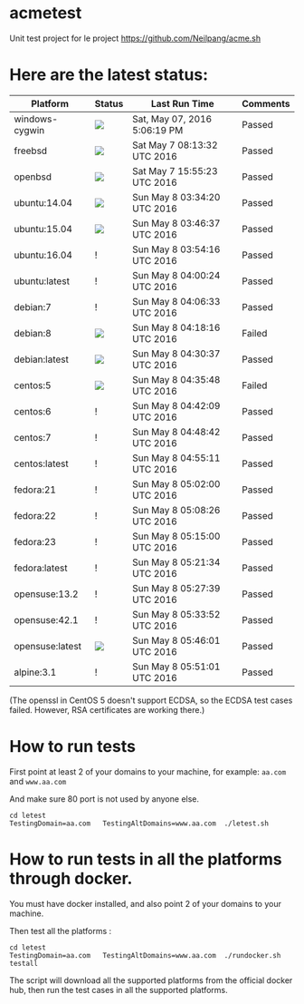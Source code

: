 # acmetest
Unit test project for le project https://github.com/Neilpang/acme.sh



# Here are the latest status:

| Platform | Status| Last Run Time| Comments|
-----------|-------|--------------|---------|
|windows-cygwin| ![](https://cdn.rawgit.com/Neilpang/letest/master/status/windows-cygwin.svg?1462640779)| Sat, May 07, 2016  5:06:19 PM| Passed |
|freebsd| ![](https://cdn.rawgit.com/Neilpang/letest/master/status/freebsd.svg?1462608812)| Sat May  7 08:13:32 UTC 2016| Passed |
|openbsd| ![](https://cdn.rawgit.com/Neilpang/letest/master/status/openbsd.svg?1462636523)| Sat May  7 15:55:23 UTC 2016| Passed |
|ubuntu:14.04| ![](https://cdn.rawgit.com/Neilpang/letest/master/status/ubuntu-14.04.svg?1462678460)| Sun May  8 03:34:20 UTC 2016| Passed |
|ubuntu:15.04| ![](https://cdn.rawgit.com/Neilpang/letest/master/status/ubuntu-15.04.svg?1462679197)| Sun May  8 03:46:37 UTC 2016| Passed |
|ubuntu:16.04| \![](https://cdn.rawgit.com/Neilpang/letest/master/status/ubuntu-16.04.svg?1462679656)| Sun May  8 03:54:16 UTC 2016| Passed |
|ubuntu:latest| \![](https://cdn.rawgit.com/Neilpang/letest/master/status/ubuntu-latest.svg?1462680024)| Sun May  8 04:00:24 UTC 2016| Passed |
|debian:7| \![](https://cdn.rawgit.com/Neilpang/letest/master/status/debian-7.svg?1462680393)| Sun May  8 04:06:33 UTC 2016| Passed |
|debian:8| ![](https://cdn.rawgit.com/Neilpang/letest/master/status/debian-8.svg?1462681096)| Sun May  8 04:18:16 UTC 2016| Failed |
|debian:latest| ![](https://cdn.rawgit.com/Neilpang/letest/master/status/debian-latest.svg?1462681837)| Sun May  8 04:30:37 UTC 2016| Passed |
|centos:5| ![](https://cdn.rawgit.com/Neilpang/letest/master/status/centos-5.svg?1462682148)| Sun May  8 04:35:48 UTC 2016| Failed |
|centos:6| \![](https://cdn.rawgit.com/Neilpang/letest/master/status/centos-6.svg?1462682529)| Sun May  8 04:42:09 UTC 2016| Passed |
|centos:7| \![](https://cdn.rawgit.com/Neilpang/letest/master/status/centos-7.svg?1462682922)| Sun May  8 04:48:42 UTC 2016| Passed |
|centos:latest| \![](https://cdn.rawgit.com/Neilpang/letest/master/status/centos-latest.svg?1462683311)| Sun May  8 04:55:11 UTC 2016| Passed |
|fedora:21| \![](https://cdn.rawgit.com/Neilpang/letest/master/status/fedora-21.svg?1462683720)| Sun May  8 05:02:00 UTC 2016| Passed |
|fedora:22| \![](https://cdn.rawgit.com/Neilpang/letest/master/status/fedora-22.svg?1462684106)| Sun May  8 05:08:26 UTC 2016| Passed |
|fedora:23| \![](https://cdn.rawgit.com/Neilpang/letest/master/status/fedora-23.svg?1462684500)| Sun May  8 05:15:00 UTC 2016| Passed |
|fedora:latest| \![](https://cdn.rawgit.com/Neilpang/letest/master/status/fedora-latest.svg?1462684894)| Sun May  8 05:21:34 UTC 2016| Passed |
|opensuse:13.2| \![](https://cdn.rawgit.com/Neilpang/letest/master/status/opensuse-13.2.svg?1462685259)| Sun May  8 05:27:39 UTC 2016| Passed |
|opensuse:42.1| \![](https://cdn.rawgit.com/Neilpang/letest/master/status/opensuse-42.1.svg?1462685632)| Sun May  8 05:33:52 UTC 2016| Passed |
|opensuse:latest| ![](https://cdn.rawgit.com/Neilpang/letest/master/status/opensuse-latest.svg?1462686361)| Sun May  8 05:46:01 UTC 2016| Passed |
|alpine:3.1| \![](https://cdn.rawgit.com/Neilpang/letest/master/status/alpine-3.1.svg?1462686661)| Sun May  8 05:51:01 UTC 2016| Passed |
(The openssl in CentOS 5 doesn't support ECDSA, so the ECDSA test cases failed. However, RSA certificates are working there.)

# How to run tests

First point at least 2 of your domains to your machine, 
for example: `aa.com` and `www.aa.com`

And make sure 80 port is not used by anyone else.

```
cd letest
TestingDomain=aa.com   TestingAltDomains=www.aa.com  ./letest.sh
```

# How to run tests in all the platforms through docker.

You must have docker installed, and also point 2 of your domains to your machine.

Then test all the platforms :

```
cd letest
TestingDomain=aa.com   TestingAltDomains=www.aa.com  ./rundocker.sh  testall
```

The script will download all the supported platforms from the official docker hub, then run the test cases in all the supported platforms.






